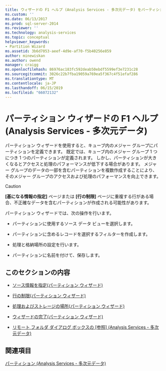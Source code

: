 ```yaml
---
title: ウィザードの F1 ヘルプ (Analysis Services - 多次元データ) をパーティション分割 |Microsoft Docs
ms.custom: ''
ms.date: 06/13/2017
ms.prod: sql-server-2014
ms.reviewer: ''
ms.technology: analysis-services
ms.topic: conceptual
helpviewer_keywords:
- Partition Wizard
ms.assetid: 3b6d7053-aeef-4d9e-af70-f5b40256e859
author: minewiskan
ms.author: owend
manager: craigg
ms.openlocfilehash: 86976ac183fc592deab50ebdf5599ef3e7231c28
ms.sourcegitcommit: 3026c22b7fba19059a769ea5f367c4f51efaf286
ms.translationtype: MT
ms.contentlocale: ja-JP
ms.lasthandoff: 06/15/2019
ms.locfileid: "66072132"
---
```

# <a name="partition-wizard-f1-help-analysis-services---multidimensional-data"></a>パーティション ウィザードの F1 ヘルプ (Analysis Services - 多次元データ)
  パーティション ウィザードを使用すると、キューブ内のメジャー グループにパーティションを定義できます。 既定では、キューブ内のメジャー グループ 1 つにつき 1 つのパーティションが定義されます。 しかし、パーティションが大きくなるとアクセスと処理のパフォーマンスが低下する場合があります。 メジャー グループのデータの一部を含むパーティションを複数作成することにより、そのメジャー グループのアクセスおよび処理のパフォーマンスを向上できます。  
  
> [!CAUTION]  
>  **[基になる情報の指定]** ページまたは **[行の制限]** ページに重複する行がある場合、不正確なデータを含むパーティションが作成される可能性があります。  
  
 パーティション ウィザードでは、次の操作を行います。  
  
-   パーティションに使用するソース データ ビューを選択します。  
  
-   パーティションに含めるレコードを選択するフィルターを作成します。  
  
-   処理と格納場所の設定を行います。  
  
-   パーティションに名前を付けて、保存します。  
  
## <a name="in-this-section"></a>このセクションの内容  
  
-   [ソース情報を指定&#40;パーティション ウィザード&#41;](specify-source-information-partition-wizard.md)  
  
-   [行の制限&#40;パーティション ウィザード&#41;](restrict-rows-partition-wizard.md)  
  
-   [処理およびストレージの場所&#40;パーティション ウィザード&#41;](processing-and-storage-locations-partition-wizard.md)  
  
-   [ウィザードの完了&#40;パーティション ウィザード&#41;](completing-the-wizard-partition-wizard.md)  
  
-   [リモート フォルダ ダイアログ ボックスの [参照] &#40;Analysis Services - 多次元データ&#41;](browse-for-remote-folder-dialog-box-analysis-services-multidimensional-data.md)  
  
## <a name="see-also"></a>関連項目  
 [パーティション (Analysis Services - 多次元データ)](multidimensional-models-olap-logical-cube-objects/partitions-analysis-services-multidimensional-data.md)  
  
  
